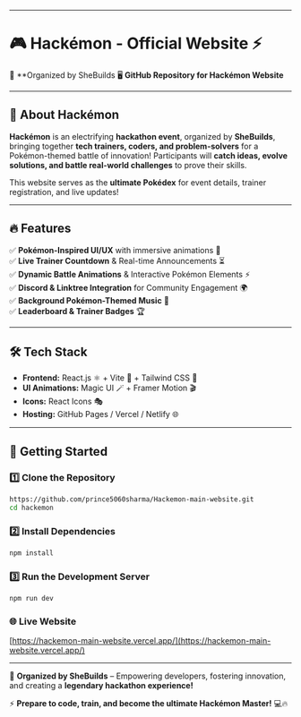 
---

# 🎮 Hackémon - Official Website ⚡  
📍 **Organized by SheBuilds
🖥️ **GitHub Repository for Hackémon Website**  

---

## 🌟 About Hackémon  
**Hackémon** is an electrifying **hackathon event**, organized by **SheBuilds**, bringing together **tech trainers, coders, and problem-solvers** for a Pokémon-themed battle of innovation! Participants will **catch ideas, evolve solutions, and battle real-world challenges** to prove their skills.  

This website serves as the **ultimate Pokédex** for event details, trainer registration, and live updates!  

---

## 🔥 Features  
✅ **Pokémon-Inspired UI/UX** with immersive animations 🎨  
✅ **Live Trainer Countdown** & Real-time Announcements ⏳  
✅ **Dynamic Battle Animations** & Interactive Pokémon Elements ⚡  
✅ **Discord & Linktree Integration** for Community Engagement 🌍  
✅ **Background Pokémon-Themed Music** 🎵  
✅ **Leaderboard & Trainer Badges** 🏆  

---

## 🛠 Tech Stack  
- **Frontend:** React.js ⚛️ + Vite 🚀 + Tailwind CSS 🎨  
- **UI Animations:** Magic UI 🪄 + Framer Motion 🎬  
- **Icons:** React Icons 🎭  
- **Hosting:** GitHub Pages / Vercel / Netlify 🌐  

---

## 🚀 Getting Started  

### 1️⃣ Clone the Repository  
```sh
https://github.com/prince5060sharma/Hackemon-main-website.git
cd hackemon
```

### 2️⃣ Install Dependencies  
```sh
npm install
```

### 3️⃣ Run the Development Server  
```sh
npm run dev
```

### 🌐 Live Website  
[https://hackemon-main-website.vercel.app/](https://hackemon-main-website.vercel.app/)  

---

🔴 **Organized by SheBuilds** – Empowering developers, fostering innovation, and creating a **legendary hackathon experience!**  

⚡ **Prepare to code, train, and become the ultimate Hackémon Master!** 💻🔥
